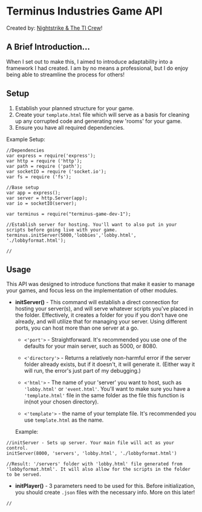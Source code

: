# Terminus Industries Game API
Created by: [Nightstrike & The TI Crew](https://www.nightstrike.wixsite.com/terminus-industries)!
## A Brief Introduction...
When I set out to make this, I aimed to introduce adaptability into a framework I had created. I am by no means a professional, but I do enjoy being able to streamline the process for others!

## Setup
1. Establish your planned structure for your game.
2. Create your `template.html` file which will serve as a basis for cleaning up any corrupted code and generating new 'rooms' for your game.
3. Ensure you have all required dependencies.


Example Setup:
```node
//Dependencies
var express = require('express');
var http = require ('http');
var path = require ('path');
var socketIO = require ('socket.io');
var fs = require ('fs');

//Base setup
var app = express();
var server = http.Server(app);
var io = socketIO(server);

var terminus = require("terminus-game-dev-1");

//Establish server for hosting. You'll want to also put in your scripts before going live with your game.
terminus.initServer(5000,'lobbies','lobby.html', './lobbyformat.html');

//

```

## Usage
This API was designed to introduce functions that make it easier to manage your games, and focus less on the implementation of other modules. 

* **initServer()** - This command will establish a direct connection for hosting your server(s), and will serve whatever scripts you've placed in the folder. Effectively, it creates a folder for you if you don't have one already, and will utilize that for managing your server. Using different ports, you can host more than one server at a go.

  * `<'port'>` - Straightforward. It's recommended you use one of the defaults for your main server, such as 5000, or 8080.

  * `<'directory'>` - Returns a relatively non-harmful error if the server folder already exists, but if it doesn't, it will generate it. (Either way it will run, the error's just part of my debugging.)
  
  * `<'html'>` - The name of your 'server' you want to host, such as `'lobby.html'` or `'event.html'`. You'll want to make sure you have a `'template.html'` file in the same folder as the file this function is in(not your chosen directory).

  * `<'template'>` - the name of your template file. It's recommended you use `template.html` as the name.
  

  Example:
```node 
//initServer - Sets up server. Your main file will act as your control.
initServer(8000, 'servers', 'lobby.html', './lobbyformat.html')

//Result: '/servers' folder with 'lobby.html' file generated from 'lobbyformat.html'. It will also allow for the scripts in the folder to be served.

```

* **initPlayer()** - 3 parameters need to be used for this. Before initialization, you should create `.json` files with the necessary info. More on this later!
```node
//

```